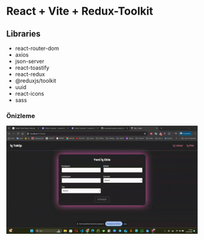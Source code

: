 # React + Vite + Redux-Toolkit

## Libraries
* react-router-dom 
* axios 
* json-server 
* react-toastify 
* react-redux 
* @reduxjs/toolkit 
* uuid 
* react-icons 
* sass

### Önizleme
![./public/is_takip_toolkit.gif](./public/is_takip_toolkit.gif)
